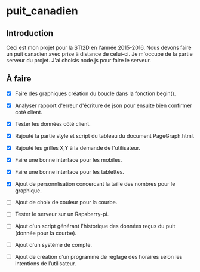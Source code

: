 # puit_canadien

## Introduction

Ceci est mon projet pour la STI2D en l'année 2015-2016. 
Nous devons faire un puit canadien avec prise à distance de celui-ci.
Je m'occupe de la partie serveur du projet.
J'ai choisis node.js pour faire le serveur.

## À faire

- [x] Faire des graphiques création du boucle dans la fonction begin().
- [x] Analyser rapport d'erreur d'écriture de json pour ensuite bien confirmer coté client.
- [x] Tester les données côté client.
- [x] Rajouté la partie style et script du tableau du document PageGraph.html.
- [x] Rajouté les grilles X,Y à la demande de l'utilisateur.
- [x] Faire une bonne interface pour les mobiles.
- [x] Faire une bonne interface pour les tablettes.
- [x] Ajout de personnlisation concercant la taille des nombres pour le graphique.
- [ ] Ajout de choix de couleur pour la courbe.
- [ ] Tester le serveur sur un Rapsberry-pi.
- [ ] Ajout d'un script générant l'historique des données reçus du puit (donnée pour la courbe).
- [ ] Ajout d'un système de compte.
- [ ] Ajout de création d’un programme de réglage des horaires selon les intentions de l’utilisateur.

